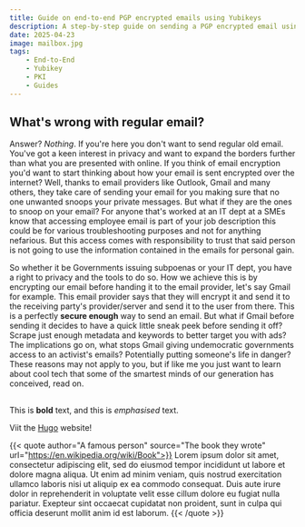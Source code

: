 ```yaml
---
title: Guide on end-to-end PGP encrypted emails using Yubikeys
description: A step-by-step guide on sending a PGP encrypted email using PKI and a little extra security using Yubikeys
date: 2025-04-23
image: mailbox.jpg
tags: 
    - End-to-End
    - Yubikey
    - PKI
    - Guides
---
```


## What's wrong with regular email?

Answer? *Nothing*.
If you're here you don't want to send regular old email. You've got a keen interest in privacy and want to expand the borders further than what you are presented with online. If you think of email encryption you'd want to start thinking about how your email is sent encrypted over the internet? Well, thanks to email providers like Outlook, Gmail and many others, they take care of sending your email for you making sure that no one unwanted snoops your private messages. But what if they are the ones to snoop on your email? For anyone that's worked at an IT dept at a SMEs know that accessing employee email is part of your job description this could be for various troubleshooting purposes and not for anything nefarious. But this access comes with responsibility to trust that said person is not going to use the information contained in the emails for personal gain.

So whether it be Governments issuing subpoenas or your IT dept, you have a right to privacy and the tools to do so. How we achieve this is by encrypting our email before handing it to the email provider, let's say Gmail for example. This email provider says that they will encrypt it and send it to the receiving party's provider/server and send it to the user from there. This is a perfectly **secure enough** way to send an email. But what if Gmail before sending it decides to have a quick little sneak peek before sending it off? Scrape just enough metadata and keywords to better target you with ads? The implications go on, what stops Gmail giving undemocratic governments access to an activist's emails? Potentially putting someone's life in danger? These reasons may not apply to you, but if like me you just want to learn about cool tech that some of the smartest minds of our generation has conceived, read on.

## 

This is **bold** text, and this is *emphasised* text.

Viit the [Hugo](https://gohugo.io) website!

{{< quote author="A famous person" source="The book they wrote" url="https://en.wikipedia.org/wiki/Book">}}
Lorem ipsum dolor sit amet, consectetur adipiscing elit, sed do eiusmod tempor incididunt ut labore et dolore magna aliqua. Ut enim ad minim veniam, quis nostrud exercitation ullamco laboris nisi ut aliquip ex ea commodo consequat. Duis aute irure dolor in reprehenderit in voluptate velit esse cillum dolore eu fugiat nulla pariatur. Exepteur sint occaecat cupidatat non proident, sunt in culpa qui officia deserunt mollit anim id est laborum.
{{< /quote >}}
